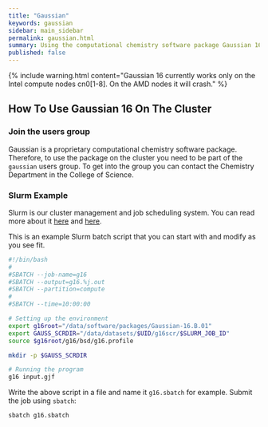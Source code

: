 ```yaml
---
title: "Gaussian"
keywords: gaussian
sidebar: main_sidebar
permalink: gaussian.html
summary: Using the computational chemistry software package Gaussian 16
published: false
---
```


{% include warning.html content="Gaussian 16 currently works only on the Intel compute nodes cn0[1-8]. On the AMD nodes it will crash." %}

## How To Use Gaussian 16 On The Cluster

### Join the users group

Gaussian is a proprietary computational chemistry software package. Therefore, to use the package on the cluster you need to be part of the `gaussian` users group. To get into the group you can contact the Chemistry Department in the College of Science.

### Slurm Example

Slurm is our cluster management and job scheduling system. You can read more about it [here](slurm.html) and [here](https://slurm.schedmd.com/overview.html).

This is an example Slurm batch script that you can start with and modify as you see fit.

```bash
#!/bin/bash
#
#SBATCH --job-name=g16
#SBATCH --output=g16.%j.out
#SBATCH --partition=compute
#
#SBATCH --time=10:00:00

# Setting up the environment
export g16root="/data/software/packages/Gaussian-16.B.01"
export GAUSS_SCRDIR="/data/datasets/$UID/g16scr/$SLURM_JOB_ID"
source $g16root/g16/bsd/g16.profile

mkdir -p $GAUSS_SCRDIR

# Running the program
g16 input.gjf
```

Write the above script in a file and name it `g16.sbatch` for example.
Submit the job using `sbatch`:
```bash
sbatch g16.sbatch
```
